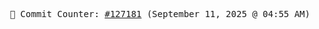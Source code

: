 <p align="center">
    <samp>
        📮 Commit Counter: <a href="https://github.com/Javascript-void0/Javascript-void0/commits/main">#127181</a> (September 11, 2025 @ 04:55 AM)
    </samp>
</p>
